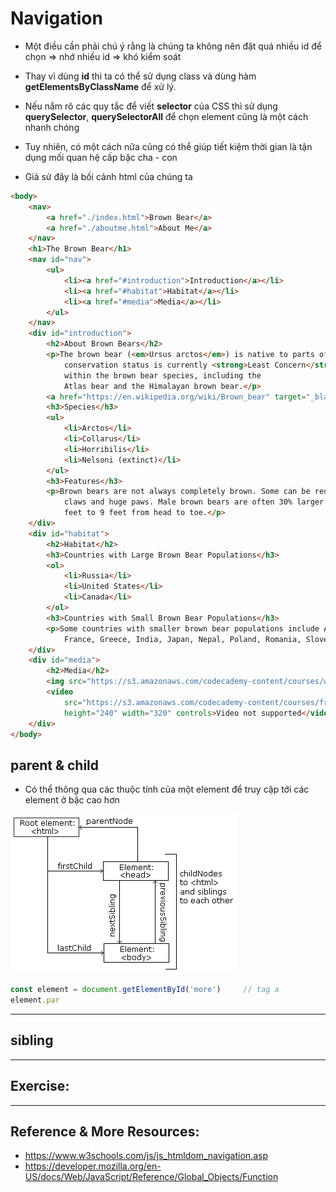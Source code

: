 # Navigation 
- Một điều cần phải chú ý rằng là chúng ta không nên đặt quá nhiều id để chọn => nhớ nhiều id => khó kiểm soát
- Thay vì dùng **id** thì ta có thể sử dụng class và dùng hàm **getElementsByClassName** để xử lý.
- Nếu nắm rõ các quy tắc để viết **selector** của CSS thì sử dụng **querySelector**, **querySelectorAll** để chọn element cũng là một cách nhanh chóng
- Tuy nhiên, có một cách nữa cũng có thể giúp tiết kiệm thời gian là tận dụng mối quan hệ cấp bậc cha - con

- Giả sử đây là bối cảnh html của chúng ta 
```html
<body>
    <nav>
        <a href="./index.html">Brown Bear</a>
        <a href="./aboutme.html">About Me</a>
    </nav>
    <h1>The Brown Bear</h1>
    <nav id="nav">
        <ul>
            <li><a href="#introduction">Introduction</a></li>
            <li><a href="#habitat">Habitat</a></li>
            <li><a href="#media">Media</a></li>
        </ul>
    </nav>
    <div id="introduction">
        <h2>About Brown Bears</h2>
        <p>The brown bear (<em>Ursus arctos</em>) is native to parts of northern Eurasia and North America. Its
            conservation status is currently <strong>Least Concern</strong>.<br /><br /> There are many subspecies
            within the brown bear species, including the
            Atlas bear and the Himalayan brown bear.</p>
        <a href="https://en.wikipedia.org/wiki/Brown_bear" target="_blank" id="link">Learn More</a>
        <h3>Species</h3>
        <ul>
            <li>Arctos</li>
            <li>Collarus</li>
            <li>Horribilis</li>
            <li>Nelsoni (extinct)</li>
        </ul>
        <h3>Features</h3>
        <p>Brown bears are not always completely brown. Some can be reddish or yellowish. They have very large, curved
            claws and huge paws. Male brown bears are often 30% larger than female brown bears. They can range from 5
            feet to 9 feet from head to toe.</p>
    </div>
    <div id="habitat">
        <h2>Habitat</h2>
        <h3>Countries with Large Brown Bear Populations</h3>
        <ol>
            <li>Russia</li>
            <li>United States</li>
            <li>Canada</li>
        </ol>
        <h3>Countries with Small Brown Bear Populations</h3>
        <p>Some countries with smaller brown bear populations include Armenia, Belarus, Bulgaria, China, Finland,
            France, Greece, India, Japan, Nepal, Poland, Romania, Slovenia, Turkmenistan, and Uzbekistan.</p>
    </div>
    <div id="media">
        <h2>Media</h2>
        <img src="https://s3.amazonaws.com/codecademy-content/courses/web-101/web101-image_brownbear.jpg" />
        <video
            src="https://s3.amazonaws.com/codecademy-content/courses/freelance-1/unit-1/lesson-2/htmlcss1-vid_brown-bear.mp4"
            height="240" width="320" controls>Video not supported</video>
    </div>
</body>
```

## parent & child
- Có thể thông qua các thuộc tính của một element để truy cập tới các element ở bậc cao hơn

<img src="../sources/C4EJS-Lecture 10.2.jpg" style="diplay:block;margin:auto">

```js
const element = document.getElementById('more')     // tag a 
element.par

```



---

## sibling

---

## Exercise:

---

## Reference & More Resources: 
* https://www.w3schools.com/js/js_htmldom_navigation.asp
* https://developer.mozilla.org/en-US/docs/Web/JavaScript/Reference/Global_Objects/Function
